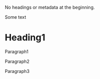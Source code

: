 No headings or metadata at the beginning.

Some text

# Heading1

Paragraph1

Paragraph2

Paragraph3
